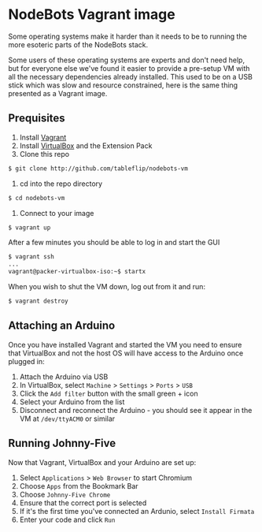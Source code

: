 # NodeBots Vagrant image

Some operating systems make it harder than it needs to be to running the more esoteric parts of the NodeBots stack.

Some users of these operating systems are experts and don't need help, but for everyone else we've found it easier to provide a pre-setup VM with all the necessary dependencies already installed.  This used to be on a USB stick which was slow and resource constrained, here is the same thing presented as a Vagrant image.

## Prequisites

1. Install [Vagrant](https://www.vagrantup.com/downloads.html)
1. Install [VirtualBox](https://www.virtualbox.org/wiki/Downloads) and the Extension Pack
1. Clone this repo

  ```sh
  $ git clone http://github.com/tableflip/nodebots-vm
  ```
1. cd into the repo directory

  ```sh
  $ cd nodebots-vm
  ```
1. Connect to your image

  ```sh
  $ vagrant up
  ```
  
  After a few minutes you should be able to log in and start the GUI
  
  ```sh
  $ vagrant ssh
  ...
  vagrant@packer-virtualbox-iso:~$ startx
  ```

When you wish to shut the VM down, log out from it and run:

```sh
$ vagrant destroy
```

## Attaching an Arduino

Once you have installed Vagrant and started the VM you need to ensure that VirtualBox and not the host OS will have access to the Arduino once plugged in:

1. Attach the Arduino via USB
1. In VirtualBox, select `Machine` > `Settings` > `Ports` > `USB`
1. Click the `Add filter` button with the small green + icon
1. Select your Arduino from the list
1. Disconnect and reconnect the Arduino - you should see it appear in the VM at `/dev/ttyACM0` or similar

## Running Johnny-Five

Now that Vagrant, VirtualBox and your Arduino are set up:

1. Select `Applications` > `Web Browser` to start Chromium
1. Choose `Apps` from the Bookmark Bar
1. Choose `Johnny-Five Chrome`
1. Ensure that the correct port is selected
1. If it's the first time you've connected an Ardunio, select `Install Firmata`
1. Enter your code and click `Run`

